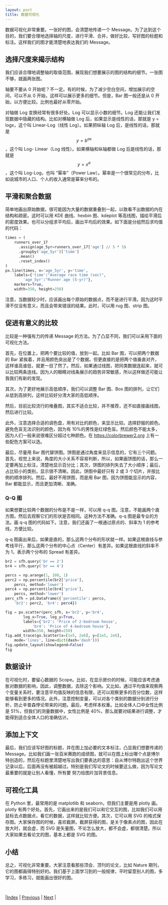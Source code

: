 ```yaml
---
layout: post
title: 数据可视化
---
```


数据可视化非常重要。一张好的图，会清楚地传递一个 Message。为了达到这个目的，我们要合理地选择轴的尺度，进行平滑、合并，做好比较，写好图的标题和标注。这样我们的图才能清楚地表达我们的 Message。

## 选择尺度来揭示结构

我们应该合理地调整轴的取值范围，展现我们想要展示的图的结构的细节。一张图不够，就画两张图。

轴要不要从 0 开始呢？不一定。有的时候，为了减少空白空间，增加展示的空间，可以不从 0 开始，这样可以展示更多的细节。但是，Bar 图一般还是从 0 开始，以方便比较。比例也最好从零开始。

对轴做 Log 变换经常有很多好处。Log 可以显示小数的细节。Log 还能让我们发现数据中隐藏的结构。比如对横轴做 Log 后，如果显示是线性的话，那就是 y = logx，这个叫 Linear-Log（线性 Log）。如果把纵轴 Log 后，是线性的话，那就是 $$y = b^{ax}$$，这个叫 Log- Linear（Log 线性）。如果横轴和纵轴都做 Log 后是线性的话，那就是 $$y=x^a$$，这个叫 Log-Log，也叫 “幂率”（Power Law）。幂率是一个很常见的分布，比如说城市的人口、个人的收入通常是幂率分布的。

## 平滑和聚合数据

简单地画出原始数据，很可能因为大量的数据重叠到一起，以致看不出数据的内在结构和疏密。这时可以用 KDE 曲线、hexbin 图、kdeplot 等高线图，描绘平滑后的密度效果。也可以分组求平均后，画出平均后的效果。如下面是分组然后求均值的代码：

```py
times = (
    runners_over_17
      .assign(age_5yr=runners_over_17['age'] // 5 * 5)
      .groupby('age_5yr')['time']
      .mean()
      .reset_index()
)
px.line(times, x='age_5yr', y='time',
    labels={'time':"Average race time (sec)", 
        'age_5yr':"Runner age (5-yr)"},
    markers=True, 
    width=350, height=250)
```

注意，当数据较少时，应该画出每个原始的数据点，而不是进行平滑。因为这时平滑不仅没有意义，而且会带来错误的结果。此时，可以用 rug 图、strip 图。

## 促进有意义的比较

比较是一种强有力的传递 Message 的方法。为了凸显不同，我们可以采用下面的可视化方法。

首先，在位置上，把两个要比较的值，放到一起。比如 Bar 图，可以把两个数据的 Bar 紧挨着，并且用颜色突出是了个数据。但更直接的是把两个值垂直对齐，这样谁高谁低，就更一目了然了。然后，如果通过线图，把同类数据连起来，就可以比较两条连线。因为人的眼睛对线条展示的趋势非常敏感，所以这样做还可能让我我们有新的发现。

其次，为了更好地展示高低顺序，我们可以调整 Bar 图、Box 图的排列，让它们从低到高排列，这样比较好分清大家的高低顺序。

然后，目前比较流行的堆叠图，其实不适合比较，并不推荐，还不如直接画线图，然后进行比较。

此外，注意选择合适的调色盘，用有对比的颜色，来显示比较。选择舒服的颜色。避免色盲无法识别的颜色，因为有 10%的男性是红绿色盲。然后颜色不能太多，因为人们一般来说很难区分超过七种颜色。在 https://colorbrewer2.org 上有一些配色方案可以选。

最后，尽量用 Bar 图代替饼图。饼图是通过角度来显示信息的，它有三个问题。首先，视觉上来说，角度的大小关系不容易判断，所以，如果画饼图的话，那么一定要再加上标注，清楚地显示百分比；其次，饼图的排列失去了大小顺序；最后，占比较小的类别，显示很不清晰。因此，饼图中最好只有 2 或 3 个切片，并按比例的顺序排列。然后，最好不用饼图，而是用 Bar 图，因为饼图能显示的内容，Bar 都能显示，而且更加清晰、准确。

### Q-Q 图

如果想要比较两个数据的分布是不是一样，可以用 q-q 图。注意，不能画两个直方图，然后去观察它们的形状是否相同。这种方法不准确。q-q 图是最专业的方法。画 q-q 图的代码如下。注意，我们还画了一根通过原点的、斜率为 1 的参考线，方便比较。

q-q 图画出来后，如果是直的，那么这两个分布的形状就一样。如果这根直线与参考线平行，那么这两个分布的中心点（Center）有差异。如果这根直线的斜率不为 1，表示两个分布的 Spread 有差异。

```py
br2 = sfh.query('br == 2')
br4 = sfh.query('br == 4')

percs = np.arange(1, 100, 1)
perc2 = np.percentile(br2['price'], 
    percs, method='lower')
perc4 = np.percentile(br4['price'], 
    percs, method='lower')
perc_sfh = pd.DataFrame({'percentile': percs, 
    'br2': perc2, 'br4': perc4})

fig = px.scatter(perc_sfh, x='br2', y='br4', 
        log_x=True, log_y=True, 
        labels={'br2': 'Price of 2-bedroom house',
            'br4': 'Price of 4-bedroom house'},
        width=350, height=250)
fig.add_trace(go.Scatter(x=[1e5, 2e6], y=[1e5, 2e6], 
    mode='lines', line=dict(dash='dash')))
fig.update_layout(showlegend=False)
fig
```

## 数据设计

在可视化时，要留心数据的 Scope。比如，在显示房价的时候，可能应该考虑通胀对数据的影响，因此，调整数据，去除这个影响。又比如，通过平均值来观察两个变量关系时，要注意平均值反映的信息有限，还可以观察更多的百分位数，这样能够看到更多的情况。此外，注意控制变量，可以对各个类别的数据分别进行分析，防止辛普森悖论带来的问题。最后，考虑样本权重。比如全体人口中女性比例是 51%，但我们的测量数据中，女性比例是 40%，那么就要对结果进行调整，才能得到适合全体人口的准确估计。

## 添加上下文

最后，我们应该写好图的标题，并在图上加必要的文本标注，凸显我们想要传递的 Message。比如我们画一张百米赛跑的成绩图，就可以在图上标出哪个点是博尔特创造的，然后在标题里清楚地写出我们要表达的意思：自从博尔特跑出这个世界记录以后，后面再没有被超越过。特别是我们写论文的时候要这么做，因为写论文最重要的就是让别人看懂，所有要
努力给图片加背景信息。

## 可视化工具

在 Python 里，最常用的是 matplotlib 和 seaborn，但我们主要是用 plotly 画。plotly 有两个好处。首先，它画出来的是我们可以和它交互的图，比如我们可以用鼠标去点数据点，看它的数据，这样就比较方便。其次，它可以用 SVG 的格式保存图。大家保存图的时候，喜欢截屏。截屏获得的图，是关于像素点的图，因此在放大时，就会虚，而 SVG 是矢量图，不论怎么放大，都不会虚，都很清楚。所以大家如果去看论文的图，基本上都是 SVG 的图。

## 小结

总之，可视化非常重要。大家注意看那些顶会、顶刊的论文，比如 Nature 期刊，它的图都画得特别好的。我们基于上面学习到的一般规律，平时留意别人的图，多学习，多练习，就能画出很好的图。

<br/>

|[Index](../) | [Previous](11-eda) | [Next](15-air-quality) |
